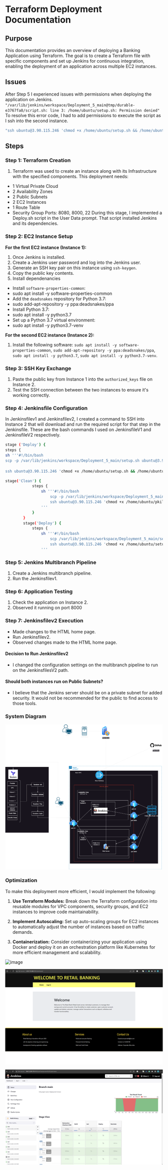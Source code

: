# Terraform Deployment Documentation

## Purpose
This documentation provides an overview of deploying a Banking Application using Terraform. The goal is to create a Terraform file with specific components and set up Jenkins for continuous integration, enabling the deployment of an application across multiple EC2 instances.

## Issues
After Step 5 I experienced issues with permissions when deploying the application on Jenkins. 
```"/var/lib/jenkins/workspace/Deployment_5_main@tmp/durable-e3767fa8/script.sh: line 3: /home/ubuntu/setup.sh: Permission denied"``` 
To resolve this error code, I had to add permissions to execute the script as I ssh into the second instance. 
```bash 
"ssh ubuntu@3.90.115.246 'chmod +x /home/ubuntu/setup.sh && /home/ubuntu/setup.sh'"
```
## Steps

### Step 1: Terraform Creation
1. Terraform was used to create an instance along with its Infrastructure with the specified components.
This deployment needs:
- 1 Virtual Private Cloud
- 2 Availability Zones
- 2 Public Subnets
- 2 EC2 Instances
- 1 Route Table
- Security Group Ports: 8080, 8000, 22
  During this stage, I implemented a Deploy.sh script in the User Data prompt. That script installed Jenkins and its dependencies.
   
### Step 2: EC2 Instance Setup
**For the first EC2 instance (Instance 1):**
1. Once Jenkins is installed.
2. Create a Jenkins user password and log into the Jenkins user.
3. Generate an SSH key pair on this instance using `ssh-keygen`.
4. Copy the public key contents.
5. Install dependenancies
- Install `software-properties-common`:
- sudo apt install -y software-properties-common
- Add the `deadsnakes` repository for Python 3.7:
- sudo add-apt-repository -y ppa:deadsnakes/ppa
- Install Python 3.7:
- sudo apt install -y python3.7
- Set up a Python 3.7 virtual environment:
- sudo apt install -y python3.7-venv

**For the second EC2 instance (Instance 2):**
1. Install the following software: `sudo apt install -y software-properties-common`, `sudo add-apt-repository -y ppa:deadsnakes/ppa`, `sudo apt install -y python3.7`, `sudo apt install -y python3.7-venv`.

### Step 3: SSH Key Exchange
1. Paste the public key from Instance 1 into the `authorized_keys` file on Instance 2.
2. Test the SSH connection between the two instances to ensure it's working correctly.

### Step 4: Jenkinsfile Configuration
In Jenkinsfilev1 and Jenkinsfilev2, I created a command to SSH into Instance 2 that will download and run the required script for that step in the Jenkinsfile. These are the bash commands I used on JenkinsfileV1 and JenkinsfileV2 respectively.
```bash
stage ('Deploy') {
steps {
sh '''#!/bin/bash
scp -p /var/lib/jenkins/workspace/Deployment_5_main/setup.sh ubuntu@3.90.115.246:/home/ubuntu/

ssh ubuntu@3.90.115.246 'chmod +x /home/ubuntu/setup.sh && /home/ubuntu/setup.sh'

```
```bash
stage('Clean') {
            steps {
                sh '''#!/bin/bash
                    scp -p /var/lib/jenkins/workspace/Deployment_5_main/pkill.sh ubuntu@3.90.115.246:/home/ubuntu/
                    ssh ubuntu@3.90.115.246 'chmod +x /home/ubuntu/pkill.sh && /home/ubuntu/pkill.sh'
                '''
            }
        }
        stage('Deploy') {
            steps {
                sh '''#!/bin/bash
                    scp /var/lib/jenkins/workspace/Deployment_5_main/setup2.sh ubuntu@3.90.115.246:/home/ubuntu
                    ssh ubuntu@3.90.115.246 'chmod +x /home/ubuntu/setup2.sh && /home/ubuntu/setup2.sh'
                '''
```
### Step 5: Jenkins Multibranch Pipeline
1. Create a Jenkins multibranch pipeline.
2. Run the Jenkinsfilev1.

### Step 6: Application Testing
1. Check the application on Instance 2.
2. Observed it running on port 8000

### Step 7: Jenkinsfilev2 Execution
- Made changes to the HTML home page.
- Run Jenkinsfilev2.
- Observed changes made to the HTML home page.

#### Decision to Run Jenkinsfilev2
- I changed the configuration settings on the multibranch pipeline to run on the JenkinsfilesV2 path.

#### Should both instances run on Public Subnets?
- I believe that the Jenkins server should be on a private subnet for added security. It would not be recommended for the public to find access to those tools.

### System Diagram
![image](Deployment5/Deployment5.png)

### Optimization
To make this deployment more efficient, I would implement the following:

1. **Use Terraform Modules:** Break down the Terraform configuration into reusable modules for VPC components, security groups, and EC2 instances to improve code maintainability.

2. **Implement Autoscaling:** Set up auto-scaling groups for EC2 instances to automatically adjust the number of instances based on traffic demands.

3. **Containerization:** Consider containerizing your application using Docker and deploy it on an orchestration platform like Kubernetes for more efficient management and scalability.

![image]([Deployment5/BankingApplication.png)

![image](Deployment5/BankingApplication.png)

![image](Deployment5/Jenkins.png)
